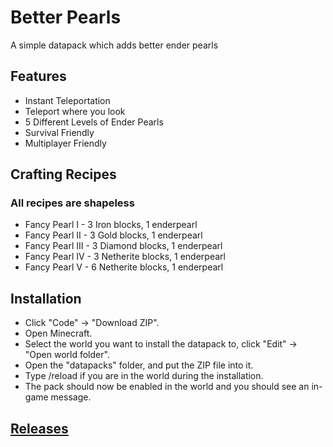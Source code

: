 # Better Pearls
A simple datapack which adds better ender pearls

## Features
* Instant Teleportation
* Teleport where you look
* 5 Different Levels of Ender Pearls
* Survival Friendly
* Multiplayer Friendly

## Crafting Recipes
### All recipes are shapeless
* Fancy Pearl I - 3 Iron blocks, 1 enderpearl
* Fancy Pearl II - 3 Gold blocks, 1 enderpearl
* Fancy Pearl III - 3 Diamond blocks, 1 enderpearl
* Fancy Pearl IV - 3 Netherite blocks, 1 enderpearl
* Fancy Pearl V - 6 Netherite blocks, 1 enderpearl

## Installation
* Click "Code" -> "Download ZIP".
* Open Minecraft.
* Select the world you want to install the datapack to, click "Edit" -> "Open world folder".
* Open the "datapacks" folder, and put the ZIP file into it.
* Type /reload if you are in the world during the installation.
* The pack should now be enabled in the world and you should see an in-game message.

## [Releases](https://github.com/TechnoBro03/BetterPearls/releases)
